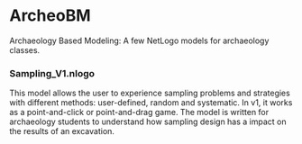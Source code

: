 # ArcheoBM
Archaeology Based Modeling: A few NetLogo models for archaeology classes.

### Sampling_V1.nlogo
This model allows the user to experience sampling problems and strategies with different methods: user-defined, random and systematic. In v1, it works as a point-and-click or point-and-drag game. The model is written for archaeology students to understand how sampling design has a impact on the results of an excavation.
